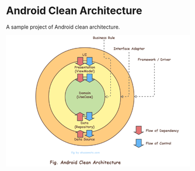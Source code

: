 # Android Clean Architecture

A sample project of Android clean architecture.

![Clean Architecture](./doc/clean-architecture.png)
